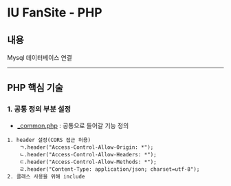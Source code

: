 # IU FanSite - PHP
## 내용
Mysql 데이터베이스 연결
- - -
## PHP 핵심 기술
### 1. 공통 정의 부분 설정
* [_common.php]()
: 공통으로 들어갈 기능 정의
```
1. header 설정(CORS 접근 허용)
	ㄱ.header("Access-Control-Allow-Origin: *");
	ㄴ.header("Access-Control-Allow-Headers: *");
	ㄷ.header("Access-Control-Allow-Methods: *");
	ㄹ.header("Content-Type: application/json; charset=utf-8");
2. 클래스 사용을 위해 include
	
```

